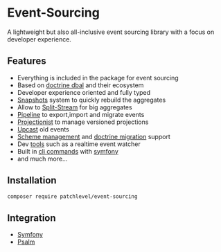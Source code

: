 # Event-Sourcing

A lightweight but also all-inclusive event sourcing library with a focus on developer experience.

## Features

* Everything is included in the package for event sourcing
* Based on [doctrine dbal](https://github.com/doctrine/dbal) and their ecosystem
* Developer experience oriented and fully typed
* [Snapshots](snapshots.md) system to quickly rebuild the aggregates
* Allow to [Split-Stream](split_stream.md) for big aggregates
* [Pipeline](pipeline.md) to export,import and migrate events
* [Projectionist](projection.md) to manage versioned projections
* [Upcast](upcasting.md) old events
* [Scheme management](store.md) and [doctrine migration](migration.md) support
* Dev [tools](watch_server.md) such as a realtime event watcher
* Built in [cli commands](cli.md) with [symfony](https://symfony.com/)
* and much more...

## Installation

```bash
composer require patchlevel/event-sourcing
```

## Integration

* [Symfony](https://github.com/patchlevel/event-sourcing-bundle)
* [Psalm](https://github.com/patchlevel/event-sourcing-psalm-plugin)
